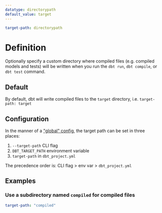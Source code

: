 ```yaml
---
datatype: directorypath
default_value: target
---
```

<File name='dbt_project.yml'>

```yml
target-path: directorypath
```

</File>

# Definition
Optionally specify a custom directory where compiled files (e.g. compiled models and tests) will be written when you run the `dbt run`, `dbt compile`, or `dbt test` command.



## Default
By default, dbt will write compiled files to the `target` directory, i.e. `target-path: target`

<VersionBlock firstVersion="1.2">

## Configuration

In the manner of a ["global" config](global-configs), the target path can be set in three places:
1. `--target-path` CLI flag
2. `DBT_TARGET_PATH` environment variable
3. `target-path` in `dbt_project.yml`

The precedence order is: CLI flag > env var > `dbt_project.yml`

</VersionBlock>

## Examples
### Use a subdirectory named `compiled` for compiled files

<File name='dbt_project.yml'>

```yml
target-path: "compiled"
```

</File>
